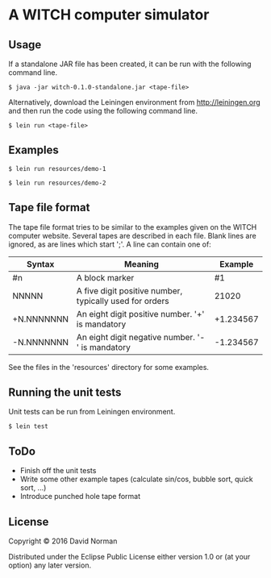 # A WITCH computer simulator

## Usage

If a standalone JAR file has been created, it can be run with the following
command line.

    $ java -jar witch-0.1.0-standalone.jar <tape-file>

Alternatively, download the Leiningen environment from http://leiningen.org
and then run the code using the following command line.

    $ lein run <tape-file>

## Examples

    $ lein run resources/demo-1

    $ lein run resources/demo-2

## Tape file format

The tape file format tries to be similar to the examples given on the WITCH computer
website.  Several tapes are described in each file.  Blank lines are ignored, as are
lines which start ';'.  A line can contain one of:

| Syntax     | Meaning                                                  | Example   |
|------------|----------------------------------------------------------|-----------|
| #n         | A block marker                                           | #1        |
| NNNNN      | A five digit positive number, typically used for orders  | 21020     |
| +N.NNNNNNN | An eight digit positive number. '+' is mandatory         | +1.234567 |
| -N.NNNNNNN | An eight digit negative number. '-' is mandatory         | -1.234567 |

See the files in the 'resources' directory for some examples.

## Running the unit tests

Unit tests can be run from Leiningen environment.

    $ lein test

## ToDo

* Finish off the unit tests
* Write some other example tapes (calculate sin/cos, bubble sort, quick sort, ...)
* Introduce punched hole tape format

## License

Copyright © 2016 David Norman

Distributed under the Eclipse Public License either version 1.0 or (at
your option) any later version.
